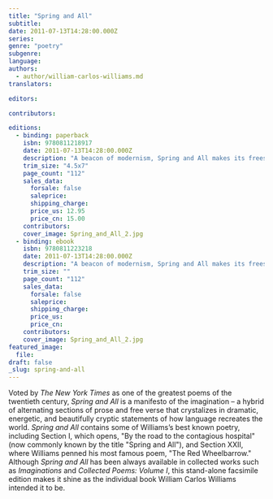 ```yaml
---
title: "Spring and All"
subtitle:
date: 2011-07-13T14:28:00.000Z
series:
genre: "poetry"
subgenre:
language:
authors:
  - author/william-carlos-williams.md
translators:

editors:

contributors:

editions:
  - binding: paperback
    isbn: 9780811218917
    date: 2011-07-13T14:28:00.000Z
    description: "A beacon of modernism, Spring and All makes its freestanding return in facsimile edition of the original manuscript. "
    trim_size: "4.5x7"
    page_count: "112"
    sales_data:
      forsale: false
      saleprice:
      shipping_charge:
      price_us: 12.95
      price_cn: 15.00
    contributors:
    cover_image: Spring_and_All_2.jpg
  - binding: ebook
    isbn: 9780811223218
    date: 2011-07-13T14:28:00.000Z
    description: "A beacon of modernism, Spring and All makes its freestanding return in facsimile edition of the original manuscript. "
    trim_size: ""
    page_count: "112"
    sales_data:
      forsale: false
      saleprice:
      shipping_charge:
      price_us:
      price_cn:
    contributors:
    cover_image: Spring_and_All_2.jpg
featured_image:
  file:
draft: false
_slug: spring-and-all
---
```


Voted by _The New York Times_ as one of the greatest poems of the twentieth century, _Spring and All_ is a manifesto of the imagination – a hybrid of alternating sections of prose and free verse that crystalizes in dramatic, energetic, and beautifully cryptic statements of how language recreates the world. _Spring and All_ contains some of Williams’s best known poetry, including Section I, which opens, "By the road to the contagious hospital" (now commonly known by the title "Spring and All"), and Section XXII, where Williams penned his most famous poem, "The Red Wheelbarrow." Although _Spring and All_ has been always available in collected works such as _Imaginations_ and _Collected Poems: Volume I_, this stand-alone facsimile edition makes it shine as the individual book William Carlos Williams intended it to be.

